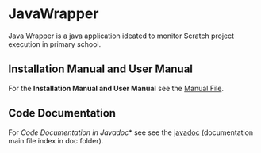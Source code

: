# JavaWrapper
Java Wrapper is a java application ideated to monitor Scratch project execution in primary school.  
## Installation Manual and User Manual
  For the **Installation Manual and User Manual** see the [Manual File](doc/ManualeUtenteEInstallazioneJavaWrapper.pdf).  
## Code Documentation 
  For *Code Documentation in Javadoc** see see the [javadoc](doc/index.html) (documentation main file index in doc folder). 

